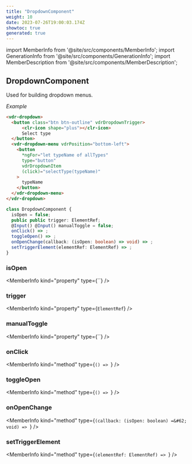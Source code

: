 ```yaml
---
title: "DropdownComponent"
weight: 10
date: 2023-07-26T19:00:03.174Z
showtoc: true
generated: true
---
```

<!-- This file was generated from the Vendure source. Do not modify. Instead, re-run the "docs:build" script -->
import MemberInfo from '@site/src/components/MemberInfo';
import GenerationInfo from '@site/src/components/GenerationInfo';
import MemberDescription from '@site/src/components/MemberDescription';


## DropdownComponent

<GenerationInfo sourceFile="packages/admin-ui/src/lib/core/src/shared/components/dropdown/dropdown.component.ts" sourceLine="28" packageName="@vendure/admin-ui" />

Used for building dropdown menus.

*Example*

```HTML
<vdr-dropdown>
  <button class="btn btn-outline" vdrDropdownTrigger>
      <clr-icon shape="plus"></clr-icon>
      Select type
  </button>
  <vdr-dropdown-menu vdrPosition="bottom-left">
    <button
      *ngFor="let typeName of allTypes"
      type="button"
      vdrDropdownItem
      (click)="selectType(typeName)"
    >
      typeName
    </button>
  </vdr-dropdown-menu>
</vdr-dropdown>
```

```ts title="Signature"
class DropdownComponent {
  isOpen = false;
  public public trigger: ElementRef;
  @Input() @Input() manualToggle = false;
  onClick() => ;
  toggleOpen() => ;
  onOpenChange(callback: (isOpen: boolean) => void) => ;
  setTriggerElement(elementRef: ElementRef) => ;
}
```

<div className="members-wrapper">

### isOpen

<MemberInfo kind="property" type={``}   />


### trigger

<MemberInfo kind="property" type={`ElementRef`}   />


### manualToggle

<MemberInfo kind="property" type={``}   />


### onClick

<MemberInfo kind="method" type={`() => `}   />


### toggleOpen

<MemberInfo kind="method" type={`() => `}   />


### onOpenChange

<MemberInfo kind="method" type={`(callback: (isOpen: boolean) =&#62; void) => `}   />


### setTriggerElement

<MemberInfo kind="method" type={`(elementRef: ElementRef) => `}   />




</div>
